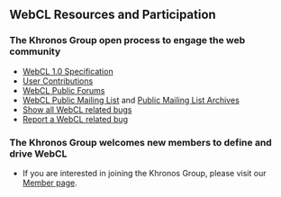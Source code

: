 ## WebCL Resources and Participation

### The Khronos Group open process to engage the web community

*   [WebCL 1.0 Specification](/registry/webcl/specs/1.0.0/)
*   [User Contributions](/webcl/resources)
*   [WebCL Public Forums](/message_boards/forumdisplay.php/63-WebCL)
*   [WebCL Public Mailing List](/webcl/public-mailing-list/) and [Public Mailing List Archives](/webcl/public-mailing-list/archives/)
*   [Show all WebCL related bugs](https://www.khronos.org/bugzilla/buglist.cgi?query_format=advanced&product=WebCL)
*   [Report a WebCL related bug](https://www.khronos.org/bugzilla/enter_bug.cgi?product=WebCL)

### The Khronos Group welcomes new members to define and drive WebCL

*   If you are interested in joining the Khronos Group, please visit our [Member page](/members/).